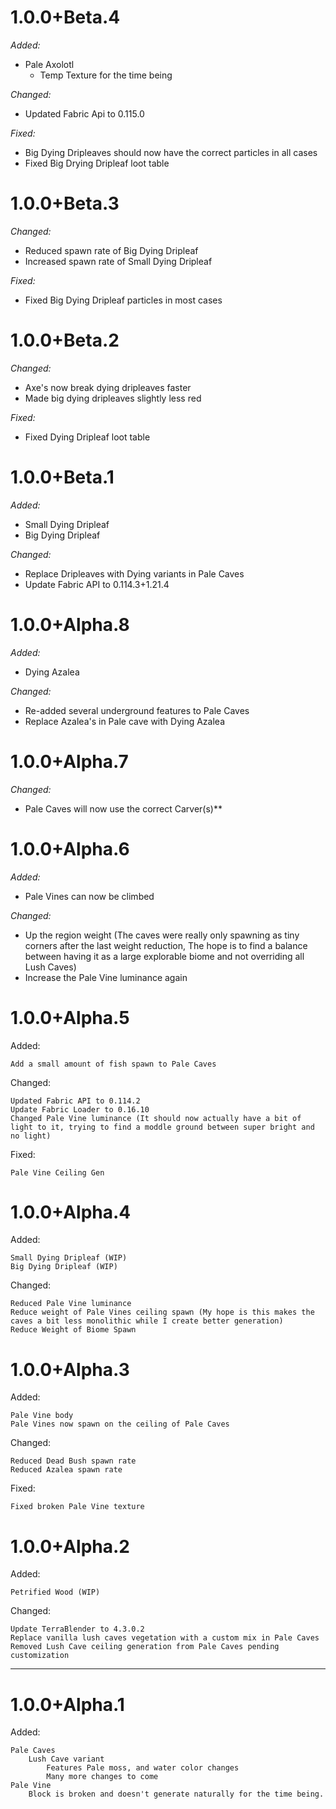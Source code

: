 1.0.0+Beta.4
=

_Added:_

* Pale Axolotl
  * Temp Texture for the time being


_Changed:_

* Updated Fabric Api to 0.115.0


_Fixed:_

* Big Dying Dripleaves should now have the correct particles in all cases
* Fixed Big Drying Dripleaf loot table


1.0.0+Beta.3
=

_Changed:_

* Reduced spawn rate of Big Dying Dripleaf
* Increased spawn rate of Small Dying Dripleaf

_Fixed:_

* Fixed Big Dying Dripleaf particles in most cases


1.0.0+Beta.2
=

_Changed:_

* Axe's now break dying dripleaves faster
* Made big dying dripleaves slightly less red

_Fixed:_

* Fixed Dying Dripleaf loot table


1.0.0+Beta.1
=

_Added:_

* Small Dying Dripleaf
* Big Dying Dripleaf

_Changed:_

* Replace Dripleaves with Dying variants in Pale Caves
* Update Fabric API to 0.114.3+1.21.4


1.0.0+Alpha.8
=
_Added:_
* Dying Azalea

_Changed:_

* Re-added several underground features to Pale Caves
* Replace Azalea's in Pale cave with Dying Azalea


1.0.0+Alpha.7
=

_Changed:_

* Pale Caves will now use the correct Carver(s)**

1.0.0+Alpha.6
=
_Added:_

* Pale Vines can now be climbed

_Changed:_
    
* Up the region weight (The caves were really only spawning as tiny corners after the last weight reduction, The hope is to find a balance between having it as a large explorable biome and not overriding all Lush Caves)
* Increase the Pale Vine luminance again

1.0.0+Alpha.5
=
Added:
    
    Add a small amount of fish spawn to Pale Caves

Changed:
    
    Updated Fabric API to 0.114.2
    Update Fabric Loader to 0.16.10
    Changed Pale Vine luminance (It should now actually have a bit of light to it, trying to find a moddle ground between super bright and no light)
Fixed:

    Pale Vine Ceiling Gen



1.0.0+Alpha.4
=
Added:

    Small Dying Dripleaf (WIP)
    Big Dying Dripleaf (WIP)

Changed:

    Reduced Pale Vine luminance
    Reduce weight of Pale Vines ceiling spawn (My hope is this makes the caves a bit less monolithic while I create better generation)
    Reduce Weight of Biome Spawn

1.0.0+Alpha.3
=
Added:
    
    Pale Vine body
    Pale Vines now spawn on the ceiling of Pale Caves

Changed:

    Reduced Dead Bush spawn rate
    Reduced Azalea spawn rate

Fixed:

    Fixed broken Pale Vine texture

1.0.0+Alpha.2
=
Added:
        
    Petrified Wood (WIP)

Changed:
    
    Update TerraBlender to 4.3.0.2
    Replace vanilla lush caves vegetation with a custom mix in Pale Caves
    Removed Lush Cave ceiling generation from Pale Caves pending customization

    


----------------
1.0.0+Alpha.1
=
Added:

    Pale Caves
        Lush Cave variant
            Features Pale moss, and water color changes
            Many more changes to come
    Pale Vine
        Block is broken and doesn't generate naturally for the time being.

